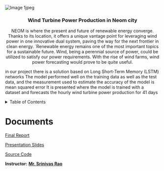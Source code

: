 
![Image 1jpeg](https://user-images.githubusercontent.com/81470200/146762403-5db517af-de60-473f-867e-b47ece33a993.jpeg)

<h3 align="center">  Wind Turbine Power Production in Neom city</h3>

  <p align="center">
NEOM is where the present and future of renewable energy converge. Thanks to its location, it offers a unique vantage point for leveraging wind power in one innovative dual system, paving the way for the next frontier in clean energy.
 ́ Renewable energy remains one of the most important topics for a sustainable future. Wind, being a perennial source of power, could be utilized to satisfy our power requirements. With the rise of wind farms, wind power forecasting would prove to be quite useful.
  
  
  
  
  in our project there is a solution based on Long Short-Term Memory (LSTM) networks
The model performed well on the training data as well as the test data, and the measurement used to estimate the accuracy of the model is mean squared error
It is presented where the model is trained with a dataset and forecasts the hourly wind turbine power production for 41 days

  
  
  
  
  
  </p>
</p>

<!-- TABLE OF CONTENTS -->
<details>
  <summary>Table of Contents</summary>
  <ol>
    <li><a href="#Documents">Documents</a></li>
    <li>
      <a href="#Resources">Resources</a>
      <ul>
        <li><a href="#Dataset">Dataset</a></li>
        <li><a href="#Articles">Articles</a></li>
      </ul>
    </li>
    </li>
  </ol>
</details>

# Documents
[Final Report](https://github.com/alaanouud/deep-learning/blob/main/Final_Report_WInd_Power.pdf) 

[Presentation Slides](https://github.com/alaanouud/deep-learning/blob/main/wind_power_fainal-Presentation%20Slides.pdf)

[Source Code](https://github.com/alaanouud/deep-learning/blob/main/Wind%20Turbine%20Power%20Production_code_DL.ipynb) 



**Instructor:** [**Mr. Srinivas Rao**]()

